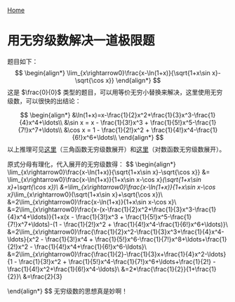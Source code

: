 [Home](https:\\wecache.com)

# 用无穷级数解决一道极限题

题目如下：
$$
\begin{align*}
\lim_{x\rightarrow0}\frac{x-\ln(1+x)}{\sqrt{1+x\sin x}-\sqrt{\cos x}}
\end{align*}
$$
这是 $\frac{0}{0}$ 类型的题目，可以用等价无穷小替换来解决，这里使用无穷级数，可以很快的出结论：

$$
\begin{align*}
&\ln(1+x)=x-\frac{1}{2}x^2+\frac{1}{3}x^3-\frac{1}{4}x^4+\ldots\\
&\sin x = x - \frac{1}{3!}x^3 + \frac{1}{5!}x^5-\frac{1}{7!}x^7+\ldots\\
&\cos x = 1 - \frac{1}{2!}x^2 + \frac{1}{4!}x^4-\frac{1}{6!}x^6+\ldots\\
\end{align*}
$$
以上推理可见[这里](https://wecache.com/math-pages/lawcosines.html)（三角函数无穷级数展开）和[这里](https://wecache.com/math-pages/pow.html)（对数函数无穷级数展开）。

原式分母有理化，代入展开的无穷级数得：
$$
\begin{align*}
\lim_{x\rightarrow0}\frac{x-\ln(1+x)}{\sqrt{1+x\sin x}-\sqrt{\cos x}} &= \lim_{x\rightarrow0}\frac{x-\ln(1+x)}{1+x\sin x-\cos x}*(\sqrt{1+x\sin x}+\sqrt{\cos x})\\
&=\lim_{x\rightarrow0}\frac{x-\ln(1+x)}{1+x\sin x-\cos x}*\lim_{x\rightarrow0}(\sqrt{1+x\sin x}+\sqrt{\cos x})\\
&=2\lim_{x\rightarrow0}\frac{x-\ln(1+x)}{1+x\sin x-\cos x}\\
&=2\lim_{x\rightarrow0}\frac{x-(x-\frac{1}{2}x^2+\frac{1}{3}x^3-\frac{1}{4}x^4+\ldots)}{1+x(x - \frac{1}{3!}x^3 + \frac{1}{5!}x^5-\frac{1}{7!}x^7+\ldots)-(1 - \frac{1}{2!}x^2 + \frac{1}{4!}x^4-\frac{1}{6!}x^6+\ldots)}\\
&=2\lim_{x\rightarrow0}\frac{\frac{1}{2}x^2-\frac{1}{3}x^3+\frac{1}{4}x^4-\ldots}{x^2 - \frac{1}{3!}x^4 + \frac{1}{5!}x^6-\frac{1}{7!}x^8+\ldots+\frac{1}{2!}x^2 - \frac{1}{4!}x^4+\frac{1}{6!}x^6-\ldots}\\
&=2\lim_{x\rightarrow0}\frac{\frac{1}{2}-\frac{1}{3}x+\frac{1}{4}x^2-\ldots}{1 - \frac{1}{3!}x^2 + \frac{1}{5!}x^4-\frac{1}{7!}x^6+\ldots+\frac{1}{2!} - \frac{1}{4!}x^2+\frac{1}{6!}x^4-\ldots}\\
&=2*\frac{\frac{1}{2}}{1+\frac{1}{2}}\\
&=\frac{2}{3}

\end{align*}
$$
无穷级数的思想真是妙啊！
